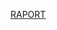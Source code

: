 [RAPORT](https://github.com/wm860/numerical_methods_2/blob/master/lab2/Raport%20z%20Lab%C3%B3w2.pdf)
